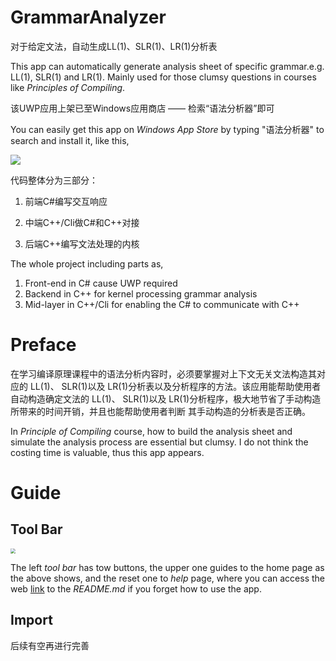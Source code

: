 # GrammarAnalyzer
对于给定文法，自动生成LL(1)、SLR(1)、LR(1)分析表

This app can automatically generate analysis sheet of specific grammar.e.g. LL(1), SLR(1) and LR(1). Mainly used for those clumsy questions in courses like *Principles of Compiling*.

该UWP应用上架已至Windows应用商店 —— 检索“语法分析器”即可

You can easily get this app on *Windows App Store* by typing "语法分析器" to search and install it, like this,

<img src="https://github.com/ilo5u/GrammarAnalyzer/tree/master/Pics/search.png"/>

代码整体分为三部分：

1. 前端C#编写交互响应

2. 中端C++/Cli做C#和C++对接

3. 后端C++编写文法处理的内核

The whole project including parts as,

1. Front-end in C# cause UWP required
2. Backend in C++ for kernel processing grammar analysis
3. Mid-layer in C++/Cli for enabling the C# to communicate with C++

# Preface
在学习编译原理课程中的语法分析内容时，必须要掌握对上下文无关文法构造其对应的 LL(1)、 SLR(1)以及 LR(1)分析表以及分析程序的方法。该应用能帮助使用者自动构造确定文法的 LL(1)、 SLR(1)以及 LR(1)分析程序，极大地节省了手动构造所带来的时间开销，并且也能帮助使用者判断 其手动构造的分析表是否正确。

In *Principle of Compiling* course, how to build the analysis sheet and simulate the analysis process are essential but clumsy. I do not think the costing time is valuable, thus this app appears.

# Guide

## Tool Bar

<img src="https://github.com/ilo5u/GrammarAnalyzer/tree/master/Pics/home.png" style="zoom:50%;" />

The left *tool bar* has tow buttons, the upper one guides to the home page as the above shows, and the reset one to *help* page, where you can access the web [link](https://github.com/ilo5u/GrammarAnalyzer) to the *README.md* if you forget how to use the app.

## Import



后续有空再进行完善

